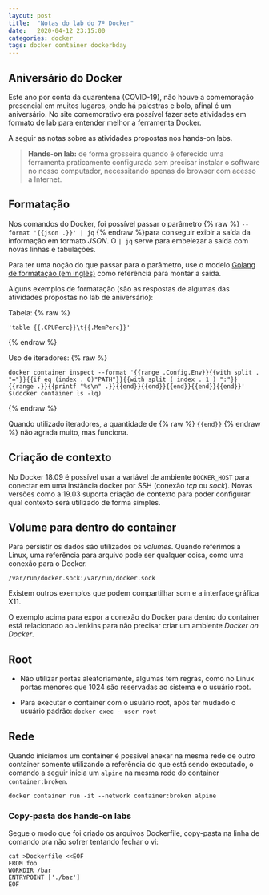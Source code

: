 ```yaml
---
layout: post
title:  "Notas do lab do 7º Docker"
date:   2020-04-12 23:15:00
categories: docker
tags: docker container dockerbday
---
```


## Aniversário do Docker

Este ano por conta da quarentena (COVID-19), não houve a comemoração presencial em muitos lugares, onde há palestras e bolo, afinal é um aniversário. No site comemorativo era possível fazer sete atividades em formato de lab para entender melhor a ferramenta Docker.

A seguir as notas sobre as atividades propostas nos hands-on labs.

> **Hands-on lab:** de forma grosseira quando é oferecido uma ferramenta praticamente configurada sem precisar instalar o software no nosso computador, necessitando apenas do browser com acesso a Internet.

## Formatação

Nos comandos do Docker, foi possível passar o parâmetro {% raw %} ``--format '{{json .}}' | jq`` {% endraw %}para conseguir exibir a saída da informação em formato _JSON_. O ``| jq`` serve para embelezar a saída com novas linhas e tabulações.

Para ter uma noção do que passar para o parâmetro, use o modelo [Golang de formatação (em inglês)](https://golang.org/pkg/html/template/) como referência para montar a saída.

Alguns exemplos de formatação (são as respostas de algumas das atividades propostas no lab de aniversário):

Tabela:
{% raw %}
```
'table {{.CPUPerc}}\t{{.MemPerc}}'
```
{% endraw %}

Uso de iteradores:
{% raw %}
```
docker container inspect --format '{{range .Config.Env}}{{with split . "="}}{{if eq (index . 0)"PATH"}}{{with split ( index . 1 ) ":"}}{{range .}}{{printf "%s\n" .}}{{end}}{{end}}{{end}}{{end}}{{end}}' $(docker container ls -lq)
```
{% endraw %}

Quando utilizado iteradores, a quantidade de {% raw %} ``{{end}}`` {% endraw %} não agrada muito, mas funciona.

## Criação de contexto

No Docker 18.09 é possível usar a variável de ambiente ``DOCKER_HOST`` para conectar em uma instância docker por SSH (conexão _tcp_ ou _sock_). Novas versões como a 19.03 suporta criação de contexto para poder configurar qual contexto será utilizado de forma simples.

## Volume para dentro do container

Para persistir os dados são utilizados os _volumes_. Quando referimos a Linux, uma referência para arquivo pode ser qualquer coisa, como uma conexão para o Docker.

```
/var/run/docker.sock:/var/run/docker.sock
```

Existem outros exemplos que podem compartilhar som e a interface gráfica X11.

O exemplo acima para expor a conexão do Docker para dentro do container está relacionado ao Jenkins para não precisar criar um ambiente _Docker on Docker_.

## Root

- Não utilizar portas aleatoriamente, algumas tem regras, como no Linux portas menores que 1024 são reservadas ao sistema e o usuário root.

- Para executar o container com o usuário root, após ter mudado o usuário padrão:
```docker exec --user root```

## Rede

Quando iniciamos um container é possível anexar na mesma rede de outro container somente utilizando a referência do que está sendo executado, o comando a seguir inicia um ```alpine``` na mesma rede do container ```container:broken```.
```
docker container run -it --network container:broken alpine
```

### Copy-pasta dos hands-on labs

Segue o modo que foi criado os arquivos Dockerfile, copy-pasta na linha de comando pra não sofrer tentando fechar o vi:

```
cat >Dockerfile <<EOF
FROM foo
WORKDIR /bar
ENTRYPOINT ['./baz']
EOF
```
